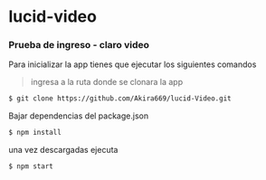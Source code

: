 # lucid-video

### Prueba de ingreso - claro video

Para inicializar la app tienes que ejecutar los siguientes comandos 
> ingresa a la ruta donde se clonara la app
```sh
$ git clone https://github.com/Akira669/lucid-Video.git
```

Bajar dependencias del package.json

```sh
$ npm install
```

una vez descargadas ejecuta
```sh
$ npm start
```